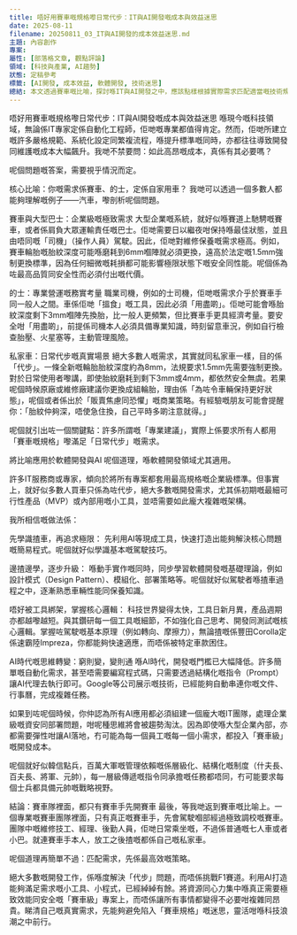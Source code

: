 ```yaml
---
title: 唔好用賽車嘅規格嚟日常代步：IT與AI開發嘅成本與效益迷思
date: 2025-08-11
filename: 20250811_03_IT與AI開發的成本效益迷思.md
主題: 內容創作
專案:
屬性: [部落格文章, 觀點評論]
領域: [科技與產業, AI趨勢]
狀態: 定稿參考
標籤: [AI開發, 成本效益, 軟體開發, 技術迷思]
總結: 本文透過賽車嘅比喻，探討喺IT與AI開發之中，應該點樣根據實際需求匹配適當嘅技術規格，以避免不必要嘅成本浪費。
---
```


唔好用賽車嘅規格嚟日常代步：IT與AI開發嘅成本與效益迷思
喺現今嘅科技領域，無論係IT專家定係自動化工程師，佢哋嘅專業都值得肯定。然而，佢哋所建立嘅許多嚴格規範、系統化設定同繁複流程，喺提升標準嘅同時，亦都往往導致開發同維護嘅成本大幅飆升。我哋不禁要問：如此高昂嘅成本，真係有其必要嗎？

呢個問題嘅答案，需要視乎情況而定。

核心比喻：你嘅需求係賽車、的士，定係自家用車？
我哋可以透過一個多數人都能夠理解嘅例子——汽車，嚟剖析呢個問題。

賽車與大型巴士：企業級嘅極致需求
大型企業嘅系統，就好似喺賽道上馳騁嘅賽車，或者係肩負大眾運輸責任嘅巴士。佢哋需要日以繼夜咁保持喺最佳狀態，並且由唔同嘅「司機」（操作人員）駕駛。因此，佢哋對維修保養嘅需求極高。例如，賽車輪胎嘅胎紋深度可能喺磨耗到6mm嗰陣就必須更換，遠高於法定嘅1.5mm強制更換標準，因為任何細微嘅耗損都可能影響極限狀態下嘅安全同性能。呢個係為咗最高品質同安全性而必須付出嘅代價。

的士：專業營運嘅務實考量
職業司機，例如的士司機，佢哋嘅需求介乎於賽車手同一般人之間。車係佢哋「搵食」嘅工具，因此必須「用盡啲」。佢哋可能會喺胎紋深度剩下3mm嗰陣先換胎，比一般人更頻繁，但比賽車手更具經濟考量。要安全咁「用盡啲」，前提係司機本人必須具備專業知識，時刻留意車況，例如自行檢查胎壓、火星塞等，主動管理風險。

私家車：日常代步嘅真實場景
絕大多數人嘅需求，其實就同私家車一樣，目的係「代步」。一條全新嘅輪胎胎紋深度約為8mm，法規要求1.5mm先需要強制更換。對於日常使用者嚟講，即使胎紋磨耗到剩下3mm或4mm，都依然安全無虞。若果呢個時候原廠或維修廠建議你更換成組輪胎，理由係「為咗令車輛保持更好狀態」，呢個或者係出於「販賣焦慮同恐懼」嘅商業策略。有經驗嘅朋友可能會提醒你：「胎紋仲夠深，唔使急住換，自己平時多啲注意就得。」

呢個就引出咗一個關鍵點：許多所謂嘅「專業建議」，實際上係要求所有人都用「賽車嘅規格」嚟滿足「日常代步」嘅需求。

將比喻應用於軟體開發與AI
呢個道理，喺軟體開發領域尤其適用。

許多IT服務商或專家，傾向於將所有專案都套用最高規格嘅企業級標準。但事實上，就好似多數人買車只係為咗代步，絕大多數嘅開發需求，尤其係初期嘅最細可行性產品（MVP）或內部用嘅小工具，並唔需要如此龐大複雜嘅架構。

我所相信嘅做法係：

先學識揸車，再追求極限： 先利用AI等現成工具，快速打造出能夠解決核心問題嘅簡易程式。呢個就好似學識基本嘅駕駛技巧。

邊揸邊學，逐步升級： 喺動手實作嘅同時，同步學習軟體開發嘅基礎理論，例如設計模式（Design Pattern）、模組化、部署策略等。呢個就好似駕駛者喺揸車過程之中，逐漸熟悉車輛性能同保養知識。

唔好被工具綁架，掌握核心邏輯： 科技世界變得太快，工具日新月異，產品週期亦都越嚟越短。與其鑽研每一個工具嘅細節，不如強化自己思考、開發同測試嘅核心邏輯。掌握咗駕駛嘅基本原理（例如轉向、摩擦力），無論揸嘅係豐田Corolla定係速霸陸Impreza，你都能夠快速適應，而唔係被特定車款困住。

AI時代嘅思維轉變：窮則變，變則通
喺AI時代，開發嘅門檻已大幅降低。許多簡單嘅自動化需求，甚至唔需要編寫程式碼，只需要透過結構化嘅指令（Prompt）讓AI代理去執行即可。Google等公司展示嘅技術，已經能夠自動串連你嘅文件、行事曆，完成複雜任務。

如果到咗呢個時候，你仲認為所有AI應用都必須組建一個龐大嘅IT團隊，處理企業級嘅資安同部署問題，咁呢種思維將會被趨勢淘汰。因為即使喺大型企業內部，亦都需要彈性咁讓AI落地，冇可能為每一個員工嘅每一個小需求，都投入「賽車級」嘅開發成本。

呢個就好似韓信點兵，百萬大軍嘅管理依賴嘅係層級化、結構化嘅制度（什夫長、百夫長、將軍、元帥），每一層級傳遞嘅指令同承擔嘅任務都唔同，冇可能要求每個士兵都具備元帥嘅戰略視野。

結論：賽車隊裡面，都只有賽車手先開賽車
最後，等我哋返到賽車嘅比喻上。一個專業嘅賽車團隊裡面，只有真正嘅賽車手，先會駕駛嗰部經過極致調校嘅賽車。團隊中嘅維修技工、經理、後勤人員，佢哋日常乘坐嘅，不過係普通嘅七人車或者小巴。就連賽車手本人，放工之後揸嘅都係自己嘅私家車。

呢個道理再簡單不過：匹配需求，先係最高效嘅策略。

絕大多數嘅開發工作，係喺度解決「代步」問題，而唔係挑戰F1賽道。利用AI打造能夠滿足需求嘅小工具、小程式，已經綽綽有餘。將資源同心力集中喺真正需要極致效能同安全嘅「賽車級」專案上，而唔係讓所有事情都變得不必要咁複雜同昂貴。睇清自己嘅真實需求，先能夠避免陷入「賽車規格」嘅迷思，靈活咁喺科技浪潮之中前行。
